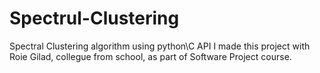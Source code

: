 # Spectrul-Clustering
Spectral Clustering algorithm using python\C API
 I made this project with Roie Gilad, collegue from school, as part of Software Project course.
